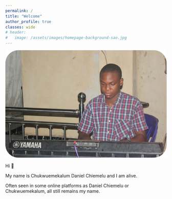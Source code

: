 ```yaml
---
permalink: /
title: "Welcome"
author_profile: true
classes: wide
# header:
#   image: /assets/images/homepage-background-sao.jpg
---
```


<img src="/assets/images/chukwuemekalum-chiemelu-homepage.png" style="max-height: 400px">

Hi 👋

My name is Chukwuemekalum Daniel Chiemelu and I am alive.

Often seen in some online platforms as Daniel Chiemelu or Chukwuemekalum, all still remains my name.  
  